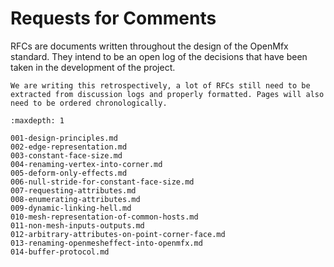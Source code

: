 Requests for Comments
=====================

RFCs are documents written throughout the design of the OpenMfx standard. They intend to be an open log of the decisions that have been taken in the development of the project.

```{important}
We are writing this retrospectively, a lot of RFCs still need to be extracted from discussion logs and properly formatted. Pages will also need to be ordered chronologically.
```

```{toctree}
:maxdepth: 1

001-design-principles.md
002-edge-representation.md
003-constant-face-size.md
004-renaming-vertex-into-corner.md
005-deform-only-effects.md
006-null-stride-for-constant-face-size.md
007-requesting-attributes.md
008-enumerating-attributes.md
009-dynamic-linking-hell.md
010-mesh-representation-of-common-hosts.md
011-non-mesh-inputs-outputs.md
012-arbitrary-attributes-on-point-corner-face.md
013-renaming-openmesheffect-into-openmfx.md
014-buffer-protocol.md
```

